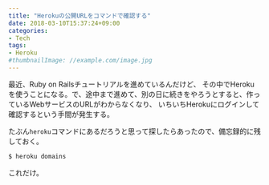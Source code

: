 ```yaml
---
title: "Herokuの公開URLをコマンドで確認する"
date: 2018-03-10T15:37:24+09:00
categories:
- Tech
tags:
- Heroku
#thumbnailImage: //example.com/image.jpg
---
```


最近、Ruby on Railsチュートリアルを進めているんだけど、
その中でHerokuを使うことになる。で、途中まで進めて、別の日に続きをやろうとすると、作っているWebサービスのURLがわからなくなり、
いちいちHerokuにログインして確認するという手間が発生する。

たぶん`heroku`コマンドにあるだろうと思って探したらあったので、備忘録的に残しておく。

<!--more-->

```bash
$ heroku domains
```

これだけ。
